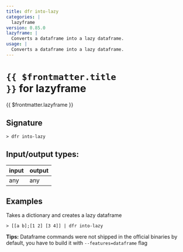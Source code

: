 ```yaml
---
title: dfr into-lazy
categories: |
  lazyframe
version: 0.85.0
lazyframe: |
  Converts a dataframe into a lazy dataframe.
usage: |
  Converts a dataframe into a lazy dataframe.
---
```

<!-- This file is automatically generated. Please edit the command in https://github.com/nushell/nushell instead. -->

# <code>{{ $frontmatter.title }}</code> for lazyframe

<div class='command-title'>{{ $frontmatter.lazyframe }}</div>

## Signature

```> dfr into-lazy ```


## Input/output types:

| input | output |
| ----- | ------ |
| any   | any    |

## Examples

Takes a dictionary and creates a lazy dataframe
```shell
> [[a b];[1 2] [3 4]] | dfr into-lazy

```


**Tips:** Dataframe commands were not shipped in the official binaries by default, you have to build it with `--features=dataframe` flag
